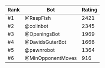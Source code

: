 Rank|Bot|Rating
---|---|---
#1|@RaspFish|2421
#2|@colinbot|2345
#3|@OpeningsBot|1969
#4|@DavidsGuterBot|1666
#5|@pawnrobot|1364
#6|@MinOpponentMoves|916
